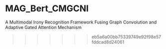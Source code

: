 # MAG_Bert_CMGCNI
A Multimodal Irony Recognition Framework Fusing Graph Convolution and Adaptive Gated Attention Mechanism
>>>>>>> eb5a6a00bb75339749e92f98e57fddcad8d24061
